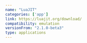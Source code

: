 ```yaml
---
name: "LuaJIT"
categories: ['app']
link: https://luajit.org/download/
compatibility: emulation
versionFrom: "2.1.0-beta3"
type: applications
---
```


